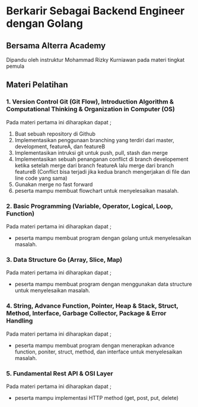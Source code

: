 # Berkarir Sebagai Backend Engineer dengan Golang
## Bersama Alterra Academy

Dipandu oleh instruktur Mohammad Rizky Kurniawan pada materi tingkat pemula

## Materi Pelatihan
### 1. Version Control Git (Git Flow), Introduction Algorithm & Computational Thinking & Organization in Computer (OS)
Pada materi pertama ini diharapkan dapat ;
  1. Buat sebuah repository di Github
  2. Implementasikan penggunaan branching yang terdiri dari master,
  development, featureA, dan featureB
  3. Implementasikan intruksi git untuk push, pull, stash dan merge
  4. Implementasikan sebuah penanganan conflict di branch developement ketika
  setelah merge dari branch featureA lalu merge dari branch featureB (Conflict
  bisa terjadi jika kedua branch mengerjakan di file dan line code yang sama)
  5. Gunakan merge no fast forward
  6. peserta mampu membuat flowchart untuk menyelesaikan masalah.

### 2. Basic Programming (Variable, Operator, Logical, Loop, Function)
Pada materi pertama ini diharapkan dapat ;
  - peserta mampu membuat program dengan golang untuk menyelesaikan masalah.

### 3. Data Structure Go (Array, Slice, Map)
Pada materi pertama ini diharapkan dapat ;
  - peserta mampu membuat program dengan menggunakan data structure untuk
menyelesaikan masalah.

### 4. String, Advance Function, Pointer, Heap & Stack, Struct, Method, Interface, Garbage Collector, Package & Error Handling
Pada materi pertama ini diharapkan dapat ;
  - peserta mampu membuat program dengan menerapkan advance function, poniter, struct, method, dan interface untuk menyelesaikan masalah.

### 5. Fundamental Rest API & OSI Layer
Pada materi pertama ini diharapkan dapat ;
  - peserta mampu implementasi HTTP method (get, post, put, delete)

